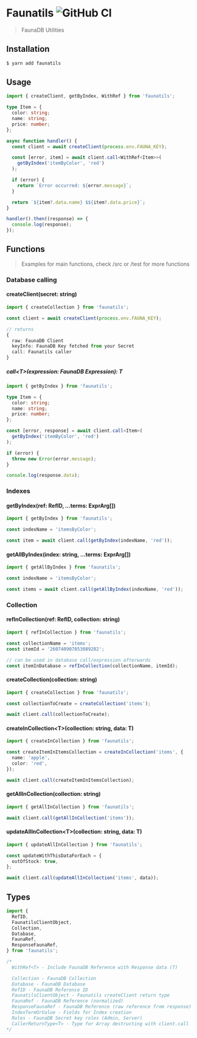 # Faunatils ![GitHub CI](https://github.com/kocisov/faunatils/workflows/CI/badge.svg?branch=master)

> FaunaDB Utilities

## Installation

```bash
$ yarn add faunatils
```

## Usage

```ts
import { createClient, getByIndex, WithRef } from 'faunatils';

type Item = {
  color: string;
  name: string;
  price: number;
};

async function handler() {
  const client = await createClient(process.env.FAUNA_KEY);

  const [error, item] = await client.call<WithRef<Item>>(
    getByIndex('itemByColor', 'red')
  );

  if (error) {
    return `Error occurred: ${error.message}`;
  }

  return `${item?.data.name} $${item?.data.price}`;
}

handler().then((response) => {
  console.log(response);
});
```

## Functions

> Examples for main functions, check /src or /test for more functions

### Database calling

#### createClient(secret: string)

```ts
import { createCollection } from 'faunatils';

const client = await createClient(process.env.FAUNA_KEY);

// returns
{
  raw: FaunaDB Client
  keyInfo: FaunaDB Key fetched from your Secret
  call: Faunatils caller
}
```

##### call\<T>(expression: FaunaDB Expression): T

```ts
import { getByIndex } from 'faunatils';

type Item = {
  color: string;
  name: string;
  price: number;
};

const [error, response] = await client.call<Item>(
  getByIndex('itemByColor', 'red')
);

if (error) {
  throw new Error(error.message);
}

console.log(response.data);
```

### Indexes

#### getByIndex(ref: RefID, ...terms: ExprArg[])

```ts
import { getByIndex } from 'faunatils';

const indexName = 'itemsByColor';

const item = await client.call(getByIndex(indexName, 'red'));
```

#### getAllByIndex(index: string, ...terms: ExprArg[])

```ts
import { getAllByIndex } from 'faunatils';

const indexName = 'itemsByColor';

const items = await client.call(getAllByIndex(indexName, 'red'));
```

### Collection

#### refInCollection(ref: RefID, collection: string)

```ts
import { refInCollection } from 'faunatils';

const collectionName = 'items';
const itemId = '260740907053089282';

// can be used in database call/expression afterwards
const itemInDatabase = refInCollection(collectionName, itemId);
```

#### createCollection(collection: string)

```ts
import { createCollection } from 'faunatils';

const collectionToCreate = createCollection('items');

await client.call(collectionToCreate);
```

#### createInCollection\<T>(collection: string, data: T)

```ts
import { createInCollection } from 'faunatils';

const createItemInItemsCollection = createInCollection('items', {
  name: 'apple',
  color: 'red',
});

await client.call(createItemInItemsCollection);
```

#### getAllInCollection(collection: string)

```ts
import { getAllInCollection } from 'faunatils';

await client.call(getAllInCollection('items'));
```

#### updateAllInCollection\<T>(collection: string, data: T)

```ts
import { updateAllInCollection } from 'faunatils';

const updateWithThisDataForEach = {
  outOfStock: true,
};

await client.call(updateAllInCollection('items', data));
```

## Types

```ts
import {
  RefID,
  FaunatilsClientObject,
  Collection,
  Database,
  FaunaRef,
  ResponseFaunaRef,
} from 'faunatils';

/*
  WithRef<T> - Include FaunaDB Reference with Response data (T)

  Collection - FaunaDB Collection
  Database - FaunaDB Database
  RefID - FaunaDB Reference ID
  FaunatilsClientObject - Faunatils createClient return type
  FaunaRef - FaunaDB Reference (normalized)
  ResponseFaunaRef - FaunaDB Reference (raw reference from response)
  IndexTermOrValue - Fields for Index creation
  Roles - FaunaDB Secret key roles (Admin, Server)
  CallerReturnType<T> - Type for Array destructing with client.call
*/
```
